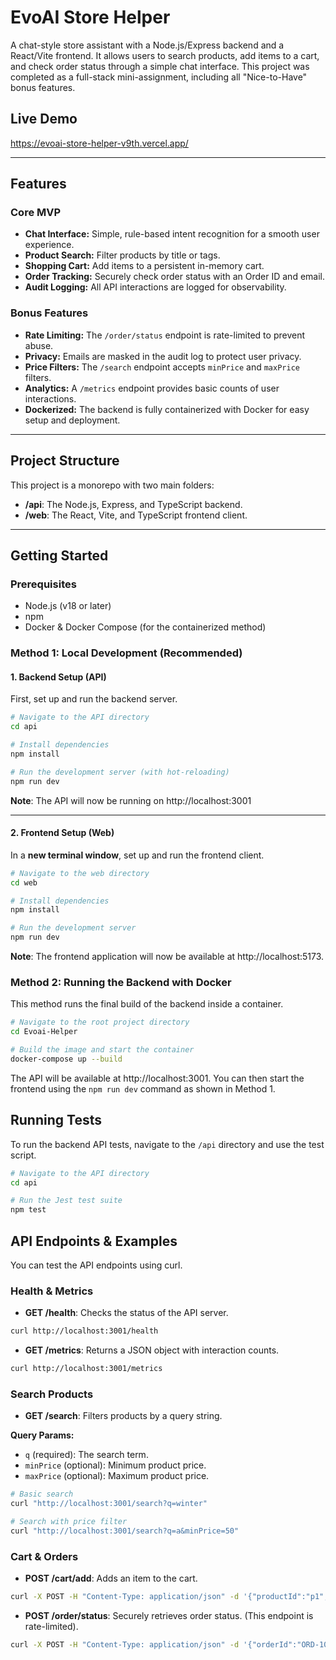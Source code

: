 # EvoAI Store Helper

A chat-style store assistant with a Node.js/Express backend and a React/Vite frontend. It allows users to search products, add items to a cart, and check order status through a simple chat interface. This project was completed as a full-stack mini-assignment, including all "Nice-to-Have" bonus features.

## Live Demo

https://evoai-store-helper-v9th.vercel.app/

---

## Features

### Core MVP
* **Chat Interface:** Simple, rule-based intent recognition for a smooth user experience.
* **Product Search:** Filter products by title or tags.
* **Shopping Cart:** Add items to a persistent in-memory cart.
* **Order Tracking:** Securely check order status with an Order ID and email.
* **Audit Logging:** All API interactions are logged for observability.

### Bonus Features
* **Rate Limiting:** The `/order/status` endpoint is rate-limited to prevent abuse.
* **Privacy:** Emails are masked in the audit log to protect user privacy.
* **Price Filters:** The `/search` endpoint accepts `minPrice` and `maxPrice` filters.
* **Analytics:** A `/metrics` endpoint provides basic counts of user interactions.
* **Dockerized:** The backend is fully containerized with Docker for easy setup and deployment.

---

## Project Structure

This project is a monorepo with two main folders:

* **/api**: The Node.js, Express, and TypeScript backend.
* **/web**: The React, Vite, and TypeScript frontend client.

---

## Getting Started

### Prerequisites

* Node.js (v18 or later)
* npm
* Docker & Docker Compose (for the containerized method)

### Method 1: Local Development (Recommended)

#### 1. Backend Setup (API)

First, set up and run the backend server.

```bash
# Navigate to the API directory
cd api

# Install dependencies
npm install

# Run the development server (with hot-reloading)
npm run dev
```

**Note**: The API will now be running on http://localhost:3001

---

#### 2. Frontend Setup (Web)

In a **new terminal window**, set up and run the frontend client.

```bash
# Navigate to the web directory
cd web

# Install dependencies
npm install

# Run the development server
npm run dev
```

**Note**: The frontend application will now be available at http://localhost:5173.

### Method 2: Running the Backend with Docker

This method runs the final build of the backend inside a container.

```bash
# Navigate to the root project directory
cd Evoai-Helper

# Build the image and start the container
docker-compose up --build
```

The API will be available at http://localhost:3001. You can then start the frontend using the `npm run dev` command as shown in Method 1.

## Running Tests

To run the backend API tests, navigate to the `/api` directory and use the test script.

```bash
# Navigate to the API directory
cd api

# Run the Jest test suite
npm test
```

## API Endpoints & Examples

You can test the API endpoints using curl.

### Health & Metrics

* **GET /health**: Checks the status of the API server.

```bash
curl http://localhost:3001/health
```

* **GET /metrics**: Returns a JSON object with interaction counts.

```bash
curl http://localhost:3001/metrics
```

### Search Products

* **GET /search**: Filters products by a query string.

**Query Params:**
* `q` (required): The search term.
* `minPrice` (optional): Minimum product price.
* `maxPrice` (optional): Maximum product price.

```bash
# Basic search
curl "http://localhost:3001/search?q=winter"

# Search with price filter
curl "http://localhost:3001/search?q=a&minPrice=50"
```

### Cart & Orders

* **POST /cart/add**: Adds an item to the cart.

```bash
curl -X POST -H "Content-Type: application/json" -d '{"productId":"p1", "qty":2}' http://localhost:3001/cart/add
```

* **POST /order/status**: Securely retrieves order status. (This endpoint is rate-limited).

```bash
curl -X POST -H "Content-Type: application/json" -d '{"orderId":"ORD-1001", "email":"alice@example.com"}' http://localhost:3001/order/status
```